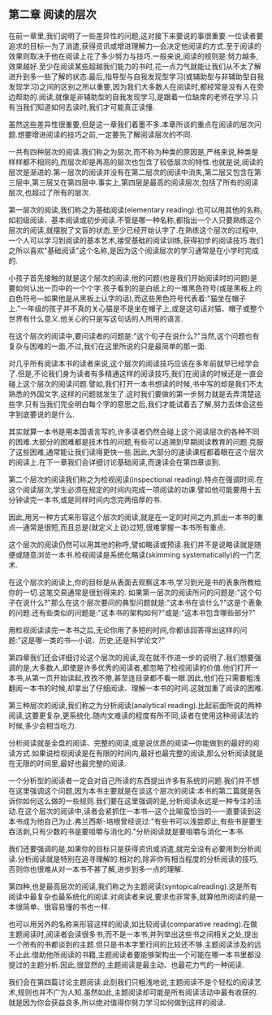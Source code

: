 ﻿## 第二章 阅读的层次

在前一章里,我们说明了一些差异性的问题,这对接下来要说的事很重要.一位读者要追求的目标—为了消遣,获得资讯或增进理解力—会决定他阅读的方式.至于阅读的效果则取决于他在阅读上花了多少努力与技巧.一般来说,阅读的规则是:努力越多,效果越好.至少在阅读某些超越我们能力的书时,花一点力气就能让我们从不太了解进升到多一些了解的状态.最后,指导型与自我发现型学习(或辅助型与非辅助型自我发现学习)之间的区别之所以重要,因为我们大多数人在阅读时,都经常是没有人在旁边帮助的.阅读,就像是非辅助型的自我发现学习,是跟着一位缺席的老师在学习.只有当我们知道如何去读时,我们才可能真正读懂.

虽然这些差异性很重要,但是这一章我们着墨不多.本章所谈的重点在阅读的层次问题.想要增进阅读的技巧之前,一定要先了解阅读层次的不同.

一共有四种层次的阅读.我们称之为层次,而不称为种类的原因是,严格来说,种类是样样都不相同的,而层次却是再高的层次也包含了较低层次的特性.也就是说,阅读的层次是渐进的.第一层次的阅读并没有在第二层次的阅读中消失,第二层又包含在第三层中,第三层又在第四层中.事实上,第四层是最高的阅读层次,包括了所有的阅读层次,也超过了所有的层次.

第一层次的阅读,我们称之为基础阅读(elementary reading).也可以用其他的名称,如初级阅读、基本阅读或初步阅读.不管是哪一种名称,都指出一个人只要熟练这个层次的阅读,就摆脱了文盲的状态,至少已经开始认字了.在熟练这个层次的过程中,一个人可以学习到阅读的基本艺术,接受基础的阅读训练,获得初步的阅读技巧.我们之所以喜欢"基础阅读"这个名称,是因为这个阅读层次的学习通常是在小学时完成的.

小孩子首先接触的就是这个层次的阅读.他的问题(也是我们开始阅读时的问题)是要如何认出一页中的一个个字.孩子看到的是白纸上的一堆黑色符号(或是黑板上的白色符号—如果他是从黑板上认字的话),而这些黑色符号代表着:"猫坐在帽子上."一年级的孩子并不真的关心猫是不是坐在帽子上,或是这句话对猫、帽子或整个世界有什么意义.他关心的只是写这句话的人所用的语言.

在这个层次的阅读中,要问读者的问题是:"这个句子在说什么?"当然,这个问题也有复杂与困难的一面,不过,我们在这里所说的只是最简单的那一面.

对几乎所有阅读本书的读者来说,这个层次的阅读技巧应该在多年前就早已经学会了.但是,不论我们身为读者有多精通这样的阅读技巧,我们在阅读的时候还是一直会碰上这个层次的阅读问题.譬如,我们打开一本书想读的时候,书中写的却是我们不太熟悉的外国文字,这样的问题就发生了.这时我们要做的第一步努力就是去弄清楚这些字.只有当我们完全明白每个字的意思之后,我们才能试着去了解,努力去体会这些字到底要说的是什么.

其实就算一本书是用本国语言写的,许多读者仍然会碰上这个阅读层次的各种不同的困难.大部分的困难都是技术性的问题,有些可以追溯到早期阅读教育的问题.克服了这些困难,通常能让我们读得更快一些.因此,大部分的速读课程都着眼在这个层次的阅读上.在下一章我们会详细讨论基础阅读,而速读会在第四章谈到.

第二个层次的阅读我们称之为检视阅读(inspectional reading).特点在强调时间.在这个阅读层次,学生必须在规定的时间内完成一项阅读的功课.譬如他可能要用十五分钟读完一本书,或是同样时间内念完两倍厚的书.

因此,用另一种方式来形容这个层次的阅读,就是在一定的时间之内,抓出一本书的重点—通常是很短,而且总是(就定义上说)过短,很难掌握一本书所有重点.

这个层次的阅读仍然可以用其他的称呼,譬如略读或预读.我们并不是说略读就是随便或随意浏览一本书.检视阅读是系统化略读(skimming systematically)的一门艺术.

在这个层次的阅读上,你的目标是从表面去观察这本书,学习到光是书的表象所教给你的一切.这笔交易通常是很划得来的.
如果第一层次的阅读所问的问题是:"这个句子在说什么?"那么在这个层次要问的典型问题就是:"这本书在谈什么?"这是个表象的问题.还有些类似的问题是:"这本书的架构如何?"或是:"这本书包含哪些部分?"

用检视阅读读完一本书之后,无论你用了多短的时间,你都该回答得出这样的问题:"这是哪一类的书—小说、历史,还是科学论文?"

第四章我们还会详细讨论这个层次的阅读,现在就不作进一步的说明了.我们想要强调的是,大多数人,即使是许多优秀的阅读者,都忽略了检视阅读的价值.他们打开一本书,从第一页开始读起,孜孜不倦,甚至连目录都不看一眼.因此,他们在只需要粗浅翻阅一本书的时候,却拿出了仔细阅读、理解一本书的时间.这就加重了阅读的困难.

第三种层次的阅读,我们称之为分析阅读(analytical 
reading).比起前面所说的两种阅读,这要更复杂,更系统化.随内文难读的程度有所不同,读者在使用这种阅读法的时候,多少会相当吃力.

分析阅读就是全盘的阅读、完整的阅读,或是说优质的阅读—你能做到的最好的阅读方式.如果说检视阅读是在有限的时间内,最好也最完整的阅读,那么分析阅读就是在无限的时间里,最好也最完整的阅读.

一个分析型的阅读者一定会对自己所读的东西提出许多有系统的问题.我们并不想在这里强调这个问题,因为本书主要就是在谈这个层次的阅读:本书的第二篇就是告诉你如何这么做的一些规则.我们要在这里强调的是,分析阅读永远是一种专注的活动.在这个层次的阅读中,读者会紧抓住一本书—这个比喻蛮恰当的—一直要读到这本书成为他自己为止.弗兰西斯-培根曾经说过:"有些书可以浅尝即止,有些书是要生吞活剥,只有少数的书是要咀嚼与消化的."分析阅读就是要咀嚼与消化一本书.

我们还要强调的是,如果你的目标只是获得资讯或消遣,就完全没有必要用到分析阅读.分析阅读就是特别在追寻理解的.相对的,除非你有相当程度的分析阅读的技巧,否则你也很难从对一本书不甚了解,进步到多一点的理解.

第四种,也是最高层次的阅读,我们称之为主题阅读(syntopicalreading).这是所有阅读中最复杂也最系统化的阅读.对阅读者来说,要求也非常多,就算他所阅读的是一本很简单、很容易懂的书也一样.

也可以用另外的名称来形容这样的阅读,如比较阅读(comparative reading).在做主题阅读时,阅读者会读很多书,而不是一本书,并列举出这些书之间相关之处,提出一个所有的书都谈到的主题.但只是书本字里行间的比较还不够.主题阅读涉及的远不止此.借助他所阅读的书籍,主题阅读者要能够架构出一个可能在哪一本书里都没提过的主题分析.因此,很显然的,主题阅读是最主动、也最花力气的一种阅读.

我们会在第四篇讨论主题阅读.此刻我们只粗浅地说,主题阅读不是个轻松的阅读艺术,规则也并不广为人知.虽然如此,主题阅读却可能是所有阅读活动中最有收获的.就是因为你会获益良多,所以绝对值得你努力学习如何做到这样的阅读.
　
